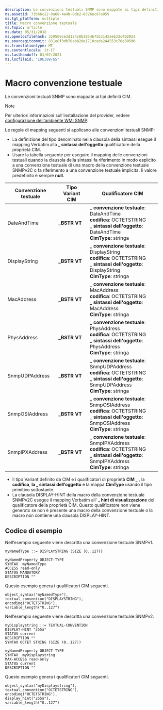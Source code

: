```yaml
---
description: Le convenzioni testuali SNMP sono mappate ai tipi definiti CIM.
ms.assetid: 73bb6c22-0a68-4a4b-8de2-8326ec67a059
ms.tgt_platform: multiple
title: Macro convenzione testuale
ms.topic: article
ms.date: 05/31/2018
ms.openlocfilehash: 329508ce3d124c0b3954675b3142aeb33c402923
ms.sourcegitcommit: 831e8f3db78ab820e1710cede244553c70e50500
ms.translationtype: MT
ms.contentlocale: it-IT
ms.lasthandoff: 01/07/2021
ms.locfileid: "106309765"
---
```

# <a name="textual-convention-macro"></a>Macro convenzione testuale

Le convenzioni testuali SNMP sono mappate ai tipi definiti CIM.

> [!Note]  
> Per ulteriori informazioni sull'installazione del provider, vedere [configurazione dell'ambiente WMI SNMP](setting-up-the-wmi-snmp-environment.md).

 

Le regole di mapping seguenti si applicano alle convenzioni testuali SNMP:

-   La definizione del tipo denominato nella clausola della sintassi esegue il mapping Verbatim alla **\_ sintassi dell'oggetto** qualificatore della proprietà CIM.
-   Usare la tabella seguente per eseguire il mapping delle convenzioni testuali quando la clausola della sintassi fa riferimento in modo esplicito a una convenzione testuale di una macro della convenzione testuale SNMPv2C o fa riferimento a una convenzione testuale implicita. Il valore predefinito è sempre **null**.



| Convenzione testuale | Tipo Variant CIM | Qualificatore CIM                                                                                                                                                        |
|--------------------|------------------|----------------------------------------------------------------------------------------------------------------------------------------------------------------------|
| DateAndTime        | **\_BSTR VT**     | **\_ convenzione testuale**: DateAndTime<br/> **codifica**: OCTETSTRING<br/> **\_ sintassi dell'oggetto**: DateAndTime<br/> **CimType**: stringa<br/>       |
| DisplayString      | **\_BSTR VT**     | **\_ convenzione testuale**: DisplayString<br/> **codifica**: OCTETSTRING<br/> **\_ sintassi dell'oggetto**: DisplayString<br/> **CimType**: stringa<br/>   |
| MacAddress         | **\_BSTR VT**     | **\_ convenzione testuale**: MacAddress<br/> **codifica**: OCTETSTRING<br/> **\_ sintassi dell'oggetto**: MacAddress<br/> **CimType**: stringa<br/>         |
| PhysAddress        | **\_BSTR VT**     | **\_ convenzione testuale**: PhysAddress<br/> **codifica**: OCTETSTRING<br/> **\_ sintassi dell'oggetto**: PhysAddress<br/> **CimType**: stringa<br/>       |
| SnmpUDPAddress     | **\_BSTR VT**     | **\_ convenzione testuale**: SnmpUDPAddress<br/> **codifica**: OCTETSTRING<br/> **\_ sintassi dell'oggetto**: SnmpUDPAddress<br/> **CimType**: stringa<br/> |
| SnmpOSIAddress     | **\_BSTR VT**     | **\_ convenzione testuale**: SnmpOSIAddress<br/> **codifica**: OCTETSTRING<br/> **\_ sintassi dell'oggetto**: SnmpOSIAddress<br/> **CimType**: stringa<br/> |
| SnmpIPXAddress     | **\_BSTR VT**     | **\_ convenzione testuale**: SnmpIPXAddress<br/> **codifica**: OCTETSTRING<br/> **\_ sintassi dell'oggetto**: SnmpIPXAddress<br/> **CimType**: stringa<br/> |



 

-   Il tipo Variant definito da CIM e i qualificatori di proprietà **CIM \_ ,** la **codifica**, **la \_ sintassi dell'oggetto** e la mappa **CimType** usando il tipo primitivo sottostante.
-   La clausola DISPLAY-HINT della macro della convenzione testuale SNMPv2C esegue il mapping Verbatim all' **\_ hint di visualizzazione** del qualificatore della proprietà CIM. Questo qualificatore non viene generato se non è presente una macro della convenzione testuale o la macro non contiene una clausola DISPLAY-HINT.

## <a name="example-code"></a>Codice di esempio

Nell'esempio seguente viene descritta una convenzione testuale SNMPv1.

``` syntax
myNamedType ::= DISPLAYSTRING (SIZE (0..127))

myNamedProperty OBJECT-TYPE
SYNTAX  myNamedType
ACCESS read-only
STATUS MANDATORY
DESCRIPTION ""
```

Questo esempio genera i qualificatori CIM seguenti.

``` syntax
object_syntax("myNamedType"),
textual_convention("DISPLAYSTRING"),
encoding("OCTETSTRING"),
variable_length("0..127")
```

Nell'esempio seguente viene descritta una convenzione testuale SNMPv2.

``` syntax
myDisplaystring ::= TEXTUAL-CONVENTION
DISPLAY-HINT "255a"
STATUS current
DESCRIPTION "" 
SYNTAX OCTET STRING (SIZE (0..127))

myNamedProperty OBJECT-TYPE
SYNTAX  myDisplaystring
MAX-ACCESS read-only
STATUS current
DESCRIPTION ""
```

Questo esempio genera i qualificatori CIM seguenti.

``` syntax
object_syntax("myDisplaystring"),
textual_convention("OCTETSTRING"),
encoding("OCTETSTRING"),
display_hint("255a"),
variable_length("0..127")
```

 

 




